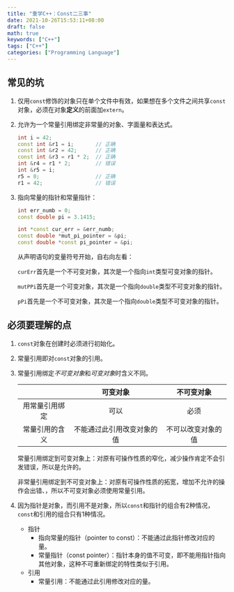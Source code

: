 ```yaml
---
title: "重学C++：Const二三事"
date: 2021-10-26T15:53:11+08:00
draft: false
math: true
keywords: ["C++"]
tags: ["C++"]
categories: ["Programming Language"]
---
```


## 常见的坑

1. 仅用`const`修饰的对象只在单个文件中有效，如果想在多个文件之间共享`const`对象，必须在对象**定义**的前面加`extern`。

2. 允许为一个常量引用绑定非常量的对象、字面量和表达式。

   ```C++
   int i = 42;
   const int &r1 = i;       // 正确
   const int &r2 = 42;      // 正确
   const int &r3 = r1 * 2;  // 正确
   int &r4 = r1 * 2;        // 错误
   int &r5 = i;
   r5 = 0;                  // 正确
   r1 = 42;                 // 错误
   ```

3. 指向常量的指针和常量指针：

   ```C++
   int err_numb = 0;
   const double pi = 3.1415;
   
   int *const cur_err = &err_numb;
   const double *mut_pi_pointer = &pi;
   const double *const pi_pointer = &pi;
   ```

   从声明语句的变量符号开始，自右向左看：

   `curErr`首先是一个不可变对象，其次是一个指向`int`类型可变对象的指针。

   `mutPPi`首先是一个可变对象，其次是一个指向`double`类型不可变对象的指针。

   `pPi`首先是一个不可变对象，其次是一个指向`double`类型不可变对象的指针。

## 必须要理解的点

1. `const`对象在创建时必须进行初始化。

2. 常量引用即对`const`对象的引用。

3. 常量引用绑定*不可变对象*和*可变对象*时含义不同。

   |                |          可变对象          |     不可变对象     |
   | :------------: | :------------------------: | :----------------: |
   | 用常量引用绑定 |            可以            |        必须        |
   | 常量引用的含义 | 不能通过此引用改变对象的值 | 不可以改变对象的值 |

   常量引用绑定到可变对象上：对原有可操作性质的窄化，减少操作肯定不会引发错误，所以是允许的。

   非常量引用绑定到不可变对象上：对原有可操作性质的拓宽，增加不允许的操作会出错、，所以不可变对象必须使用常量引用。

4. 因为指针是对象，而引用不是对象，所以`const`和指针的组合有2种情况，`const`和引用的组合只有1种情况。

   + 指针
     + 指向常量的指针（pointer to const）：不能通过此指针修改对应的量。
     + 常量指针（const pointer）：指针本身的值不可变，即不能用指针指向其他对象，这种不可重新绑定的特性类似于引用。
   + 引用
     + 常量引用：不能通过此引用修改对应的量。
